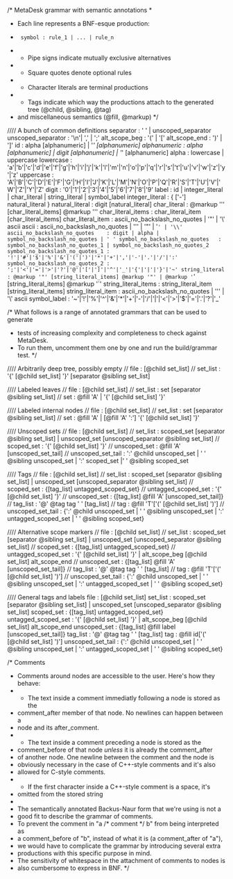 /* MetaDesk grammar with semantic annotations
 *
 * Each line represents a BNF-esque production:
 *      symbol : rule_1 | ... | rule_n
 * - Pipe signs indicate mutually exclusive alternatives
 * - Square quotes denote optional rules
 * - Character literals are terminal productions
 * - Tags indicate which way the productions attach to the generated tree (@child, @sibling, @tag)
 *   and miscellaneous semantics (@fill, @markup)
 */

//// A bunch of common definitions
separator           : ' ' | unscoped_separator
unscoped_separator  : '\n'| ',' | ';'
alt_scope_beg       : '(' | '['
alt_scope_end       : ')' | ']'
id                  : alpha [alphanumeric] | '_' [alphanumeric]
alphanumeric        : alpha [alphanumeric] | digit [alphanumeric] | '_' [alphanumeric]
alpha               : lowercase | uppercase
lowercase           : 'a'|'b'|'c'|'d'|'e'|'f'|'g'|'h'|'i'|'j'|'k'|'l'|'m'|'n'|'o'|'p'|'q'|'r'|'s'|'t'|'u'|'v'|'w'|'z'|'y'|'z'
uppercase           : 'A'|'B'|'C'|'D'|'E'|'F'|'G'|'H'|'I'|'J'|'K'|'L'|'M'|'N'|'O'|'P'|'Q'|'R'|'S'|'T'|'U'|'V'|'W'|'Z'|'Y'|'Z'
digit               : '0'|'1'|'2'|'3'|'4'|'5'|'6'|'7'|'8'|'9'
label               : id | integer_literal | char_literal | string_literal | symbol_label
integer_literal     : { ['-'] natural_literal }
natural_literal     : digit [natural_literal]
char_literal                    : @markup '\'' [char_literal_items] @markup '\''
char_literal_items              : char_literal_item [char_literal_items]
char_literal_item               : ascii_no_backslash_no_quotes | '"' | '\\' ascii
ascii                           : ascii_no_backslash_no_quotes | '\'' | '"' | '`' | '\\'
ascii_no_backslash_no_quotes    : digit | alpha | symbol_no_backslash_no_quotes | ' '
symbol_no_backslash_no_quotes   : symbol_no_backslash_no_quotes_1 | symbol_no_backslash_no_quotes_2
symbol_no_backslash_no_quotes_1 : '!'|'#'|'$'|'%'|'&'|'('|')'|'*'|'+'|','|'-'|'.'|'/'|':'
symbol_no_backslash_no_quotes_2 : ';'|'<'|'='|'>'|'?'|'@'|'['|']'|'^'|'_'|'{'|'|'|'}'|'~'
string_literal                  : @markup '"' [string_literal_items] @markup '"' | @markup '`' [string_literal_items] @markup '`'
string_literal_items            : string_literal_item [string_literal_items]
string_literal_item             : ascii_no_backslash_no_quotes | '\'' | '\\' ascii
symbol_label                    : '~'|'!'|'%'|'^'|'&'|'*'|'+'|'-'|'/'|'|'|'<'|'>'|'$'|'='|'.'|'?'|'_'

/* What follows is a range of annotated grammars that can be used to generate
 * tests of increasing complexity and completeness to check against MetaDesk.
 * To run them, uncomment them one by one and run the build/grammar test.
 */

//// Arbitrarily deep tree, possibly empty
// file                : [@child set_list]
// set_list            : '{' [@child set_list] '}' [separator @sibling set_list]

//// Labeled leaves
// file            : [@child set_list]
// set_list        : set [separator @sibling set_list]
// set             : @fill 'A' | '{' [@child set_list] '}'

//// Labeled internal nodes
// file            : [@child set_list]
// set_list        : set [separator @sibling set_list]
// set             : @fill 'A' | [@fill 'A' ':'] '{' [@child set_list] '}'

//// Unscoped sets
// file                : [@child set_list]
// set_list            : scoped_set [separator @sibling set_list] | unscoped_set [unscoped_separator @sibling set_list]
// scoped_set          : '{' [@child set_list] '}'
// unscoped_set        : @fill 'A' [unscoped_set_tail]
// unscoped_set_tail   : ':' @child unscoped_set | ' ' @sibling unscoped_set | ':' scoped_set |' ' @sibling scoped_set

//// Tags
// file                : [@child set_list]
// set_list            : scoped_set [separator @sibling set_list] | unscoped_set [unscoped_separator @sibling set_list]
// scoped_set          : {[tag_list] untagged_scoped_set}
// untagged_scoped_set : '{' [@child set_list] '}'
// unscoped_set        : {[tag_list] @fill 'A' [unscoped_set_tail]}
// tag_list            : '@' @tag tag ' ' [tag_list]
// tag                 : @fill 'T'['(' [@child set_list] ')']
// unscoped_set_tail   : {':' @child unscoped_set | ' ' @sibling unscoped_set | ':' untagged_scoped_set | ' ' @sibling scoped_set}

//// Alternative scope markers
// file                : [@child set_list]
// set_list            : scoped_set [separator @sibling set_list] | unscoped_set [unscoped_separator @sibling set_list]
// scoped_set          : {[tag_list] untagged_scoped_set}
// untagged_scoped_set : '{' [@child set_list] '}' | alt_scope_beg [@child set_list] alt_scope_end
// unscoped_set        : {[tag_list] @fill 'A' [unscoped_set_tail]}
// tag_list            : '@' @tag tag ' ' [tag_list]
// tag                 : @fill 'T'['(' [@child set_list] ')']
// unscoped_set_tail   : {':' @child unscoped_set | ' ' @sibling unscoped_set | ':' untagged_scoped_set | ' ' @sibling scoped_set}

//// General tags and labels
file                : [@child set_list]
set_list            : scoped_set [separator @sibling set_list] | unscoped_set [unscoped_separator @sibling set_list]
scoped_set          : {[tag_list] untagged_scoped_set}
untagged_scoped_set : '{' [@child set_list] '}' | alt_scope_beg [@child set_list] alt_scope_end
unscoped_set        : {[tag_list] @fill label [unscoped_set_tail]}
tag_list            : '@' @tag tag ' ' [tag_list]
tag                 : @fill id['(' [@child set_list] ')']
unscoped_set_tail   : {':' @child unscoped_set | ' ' @sibling unscoped_set | ':' untagged_scoped_set | ' ' @sibling scoped_set}

/* Comments
 * Comments around nodes are accessible to the user. Here's how they behave:
 * - The text inside a comment immediatly following a node is stored as the 
 *   comment_after member of that node. No newlines can happen between a 
 *   node and its after_comment.
 * - The text inside a comment preceding a node is stored as the 
 *   comment_before of that node _unless_ it is already the comment_after 
 *   of another node. One newline between the comment and the node is 
 *   obviously necessary in the case of C++-style comments and it's also
 *   allowed for C-style comments.
 * - If the first character inside a C++-style comment is a space, it's
 *   omitted from the stored string
 *
 * The semantically annotated Backus-Naur form that we're using is not a 
 * good fit to describe the grammar of comments.
 * To prevent the comment in "a /* comment */ b" from being interpreted as 
 * a comment_before of "b", instead of what it is (a comment_after of "a"),
 * we would have to complicate the grammar by introducing several extra 
 * productions with this specific purpose in mind.
 * The sensitivity of whitespace in the attachment of comments to nodes is
 * also cumbersome to express in BNF.
 */
